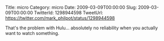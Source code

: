 Title: micro
Category: micro
Date: 2009-03-09T00:00:00
Slug: 2009-03-09T00:00:00
TwitterId: 1298944598
TweetUrl: https://twitter.com/mark_philpot/status/1298944598

That's the problem with Hulu... absolutely no reliability when you actually want to watch something.